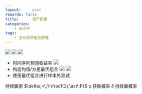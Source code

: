 ```yaml
---
layout:     post
rewards: false
title:      资产配置
categories:
    - quant
tags:
    - 主动投资组合管理
---
```

![](https://tva4.sinaimg.cn/large/006tNbRwgy1fuo3bcyqf5j31jc0hs7az.jpg)
![](https://tva2.sinaimg.cn/large/006tNbRwgy1fuo3kzbp5nj31ia11cnc6.jpg)
![](https://tva2.sinaimg.cn/large/006tNbRwgy1fuo3qexvghj31ge0uewmb.jpg)

- 时间序列预测收益率
![](https://tva3.sinaimg.cn/large/006tNbRwgy1fuo42937ukj31iq0ge0xm.jpg)
- 构造均值/方差最优组合
![](https://tva3.sinaimg.cn/large/006tNbRwgy1fuob8kehwbj31j60bkjup.jpg)
![](https://tva4.sinaimg.cn/large/006tNbRwgy1fuob9dusedj31i4194qgo.jpg)
- 使用最优组合进行样本外测试

持续赢家
$\delta\;=\;1-\frac1{2\;\ast\;P}$
p 获胜概率 $\delta$ 持续赢概率